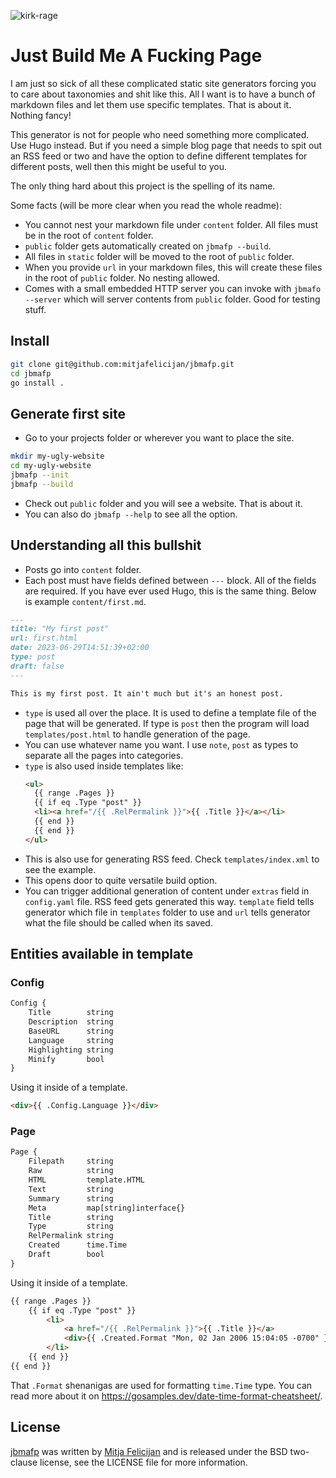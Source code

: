 ![kirk-rage](https://github.com/mitjafelicijan/jbmafp/assets/296714/b0e745ec-97dd-474d-836b-ee3c34759015)

# Just Build Me A Fucking Page

I am just so sick of all these complicated static site generators forcing you to
care about taxonomies and shit like this. All I want is to have a bunch of
markdown files and let them use specific templates. That is about it. Nothing
fancy!

This generator is not for people who need something more complicated. Use Hugo
instead. But if you need a simple blog page that needs to spit out an RSS feed
or two and have the option to define different templates for different posts,
well then this might be useful to you.

The only thing hard about this project is the spelling of its name.

Some facts (will be more clear when you read the whole readme):

- You cannot nest your markdown file under `content` folder. All files must be
  in the root of `content` folder.
- `public` folder gets automatically created on `jbmafp --build`.
- All files in `static` folder will be moved to the root of `public` folder.
- When you provide `url` in your markdown files, this will create these files in
  the root of `public` folder. No nesting allowed.
- Comes with a small embedded HTTP server you can invoke with `jbmafo --server`
  which will server contents from `public` folder. Good for testing stuff.

## Install

```sh
git clone git@github.com:mitjafelicijan/jbmafp.git
cd jbmafp
go install .
```

## Generate first site

- Go to your projects folder or wherever you want to place the site.

```sh
mkdir my-ugly-website
cd my-ugly-website
jbmafp --init
jbmafp --build
```

- Check out `public` folder and you will see a website. That is about it.
- You can also do `jbmafp --help` to see all the option.

## Understanding all this bullshit

- Posts go into `content` folder.
- Each post must have fields defined between `---` block. All of the fields are
  required. If you have ever used Hugo, this is the same thing. Below is example
  `content/first.md`.

```md
---
title: "My first post"
url: first.html
date: 2023-06-29T14:51:39+02:00
type: post
draft: false
---

This is my first post. It ain't much but it's an honest post.
```

- `type` is used all over the place. It is used to define a template file of the
  page that will be generated. If type is `post` then the program will load
  `templates/post.html` to handle generation of the page.
- You can use whatever name you want. I use `note`, `post` as types to separate
  all the pages into categories.
- `type` is also used inside templates like:
  ```html
  <ul>
	{{ range .Pages }}
	{{ if eq .Type "post" }}
	<li><a href="/{{ .RelPermalink }}">{{ .Title }}</a></li>
	{{ end }}
	{{ end }}
  </ul>
  ```
- This is also use for generating RSS feed. Check `templates/index.xml` to see
  the example.
- This opens door to quite versatile build option.
- You can trigger additional generation of content under `extras` field in
  `config.yaml` file. RSS feed gets generated this way. `template` field tells
  generator which file in `templates` folder to use and `url` tells generator
  what the file should be called when its saved.

## Entities available in template

### Config

```txt
Config {
	Title        string
	Description  string
	BaseURL      string
	Language     string
	Highlighting string
	Minify       bool
}
```

Using it inside of a template.

```html
<div>{{ .Config.Language }}</div>
```

### Page

```txt
Page {
	Filepath     string
	Raw          string
	HTML         template.HTML
	Text         string
	Summary      string
	Meta         map[string]interface{}
	Title        string
	Type         string
	RelPermalink string
	Created      time.Time
	Draft        bool
}
```

Using it inside of a template.

```html
{{ range .Pages }}
	{{ if eq .Type "post" }}
		<li>
			<a href="/{{ .RelPermalink }}">{{ .Title }}</a>
			<div>{{ .Created.Format "Mon, 02 Jan 2006 15:04:05 -0700" }}</div>
		</li>
	{{ end }}
{{ end }}
```

That `.Format` shenanigas are used for formatting `time.Time` type. You can read
more about it on https://gosamples.dev/date-time-format-cheatsheet/.

## License

[jbmafp](https://github.com/mitjafelicijan/jbmafp) was written by [Mitja
Felicijan](https://mitjafelicijan.com) and is released under the BSD two-clause
license, see the LICENSE file for more information.
